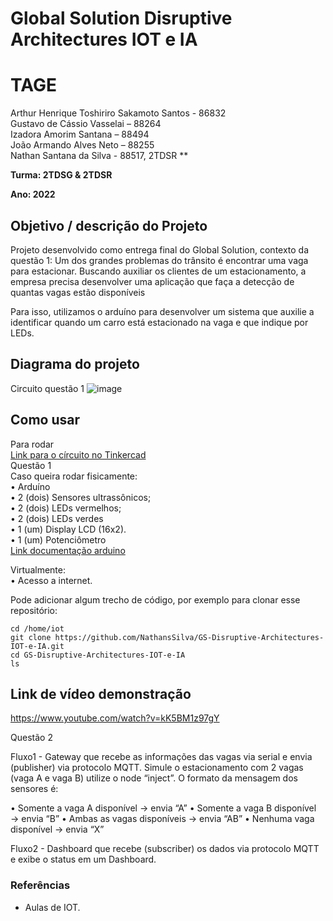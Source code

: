# Global Solution Disruptive Architectures IOT e IA

# TAGE

Arthur Henrique Toshiriro Sakamoto Santos - 86832  
Gustavo de Cássio Vasselai – 88264  
Izadora Amorim Santana – 88494  
João Armando Alves Neto – 88255  
Nathan Santana da Silva - 88517, 2TDSR ** 

**Turma: 2TDSG & 2TDSR**

**Ano: 2022**

## Objetivo / descrição do Projeto

Projeto desenvolvido como entrega final do Global Solution, contexto da questão 1:
Um dos grandes problemas do trânsito é encontrar uma vaga para estacionar. Buscando auxiliar os clientes de um estacionamento, a empresa precisa desenvolver uma aplicação que faça a detecção de quantas vagas estão disponíveis

Para isso, utilizamos o arduíno para desenvolver um sistema que auxilie a identificar quando um carro está estacionado na vaga e que indique por LEDs.

## Diagrama do projeto

Circuito questão 1
![image](https://user-images.githubusercontent.com/61067852/200679448-7cf55813-3ab7-45b9-b3d6-cb216a15cf65.png)


## Como usar 

Para rodar  
[Link para o círcuito no Tinkercad](https://www.tinkercad.com/things/9JpD2BmMCuz?sharecode=L6xAuMO6RxDp7htNYe9JhjCB4pU5WoB-waB1R5NSyh0)  
Questão 1  
Caso queira rodar fisicamente:  
• Arduíno  
• 2 (dois) Sensores ultrassônicos;  
• 2 (dois) LEDs vermelhos;  
• 2 (dois) LEDs verdes  
• 1 (um) Display LCD (16x2).  
• 1 (um) Potenciômetro  
[Link documentação arduino](https://docs.arduino.cc)

Virtualmente:  
• Acesso a internet.


Pode adicionar algum trecho de código, por exemplo para clonar esse repositório:

    cd /home/iot
    git clone https://github.com/NathansSilva/GS-Disruptive-Architectures-IOT-e-IA.git
    cd GS-Disruptive-Architectures-IOT-e-IA
    ls

## Link de vídeo demonstração

https://www.youtube.com/watch?v=kK5BM1z97gY


Questão 2


Fluxo1 - Gateway que recebe as informações das vagas via serial e envia (publisher) via protocolo MQTT.
Simule o estacionamento com 2 vagas (vaga A e vaga B) utilize o node “inject”. O formato da mensagem
dos sensores é:

• Somente a vaga A disponível → envia “A”
• Somente a vaga B disponível → envia “B”
• Ambas as vagas disponíveis → envia “AB”
• Nenhuma vaga disponível → envia “X”


Fluxo2 - Dashboard que recebe (subscriber) os dados via protocolo MQTT e exibe o status em um
Dashboard.

### Referências 

* Aulas de IOT.
